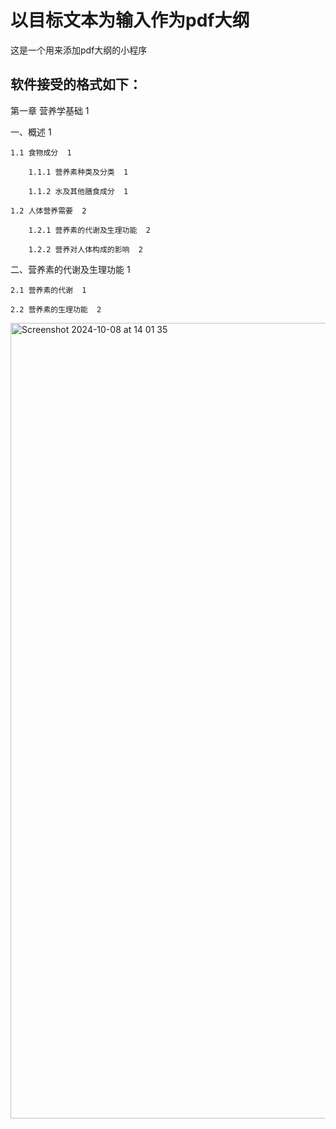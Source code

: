 # 以目标文本为输入作为pdf大纲

这是一个用来添加pdf大纲的小程序

## 软件接受的格式如下：
第一章 营养学基础  1

一、概述  1

    1.1 食物成分  1
        
        1.1.1 营养素种类及分类  1
        
        1.1.2 水及其他膳食成分  1
    
    1.2 人体营养需要  2
    
        1.2.1 营养素的代谢及生理功能  2
        
        1.2.2 营养对人体构成的影响  2

二、营养素的代谢及生理功能  1
    
    2.1 营养素的代谢  1
    
    2.2 营养素的生理功能  2
    
<img width="1273" alt="Screenshot 2024-10-08 at 14 01 35" src="https://github.com/user-attachments/assets/eb4c97c4-6b9a-40e0-8437-6d77d44c967a">
